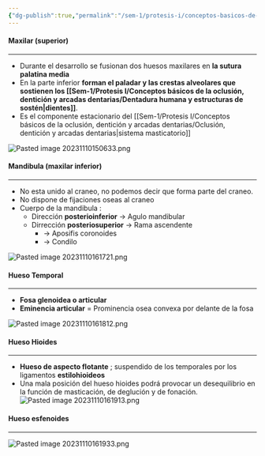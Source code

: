 ```yaml
---
{"dg-publish":true,"permalink":"/sem-1/protesis-i/conceptos-basicos-de-la-oclusion-denticion-y-arcadas-dentarias/componentes-oseos/"}
---
```


#### Maxilar (superior)
---
- Durante el desarrollo se fusionan dos huesos maxilares en **la sutura palatina media**
- En la parte inferior **forman el paladar y las crestas alveolares que sostienen los [[Sem-1/Protesis I/Conceptos básicos de la oclusión, dentición y arcadas dentarias/Dentadura humana y estructuras de sostén\|dientes]]**.
- Es el componente estacionario del [[Sem-1/Protesis I/Conceptos básicos de la oclusión, dentición y arcadas dentarias/Oclusión, dentición y arcadas dentarias\|sistema masticatorio]]

![Pasted image 20231110150633.png](/img/user/Sem-1/Cirugia%20Bucal%20I/Medias/Pasted%20image%2020231110150633.png)

#### Mandibula (maxilar inferior)
---
- No esta unido al craneo, no podemos decir que forma parte del craneo.
- No dispone de fijaciones oseas al craneo
- Cuerpo de la mandibula :
	- Dirección **posterioinferior** → Agulo mandibular
	- Dirrección **posteriosuperior** → Rama ascendente 
		- → Aposifis coronoides
		- → Condilo

![Pasted image 20231110161721.png](/img/user/Sem-1/Cirugia%20Bucal%20I/Medias/Pasted%20image%2020231110161721.png)

#### Hueso Temporal
---
- **Fosa glenoidea o articular**
- **Eminencia articular** = Prominencia osea convexa por delante de la fosa


![Pasted image 20231110161812.png](/img/user/Sem-1/Cirugia%20Bucal%20I/Medias/Pasted%20image%2020231110161812.png)

#### Hueso Hioides 
---
- **Hueso de aspecto flotante** ; suspendido de los temporales por los ligamentos **estilohioideos**
- Una mala posición del hueso hioides podrá provocar un desequilibrio en la función de masticación, de deglución y de fonación.
![Pasted image 20231110161913.png](/img/user/Sem-1/Cirugia%20Bucal%20I/Medias/Pasted%20image%2020231110161913.png)

#### Hueso esfenoides
---
![Pasted image 20231110161933.png](/img/user/Sem-1/Cirugia%20Bucal%20I/Medias/Pasted%20image%2020231110161933.png)

